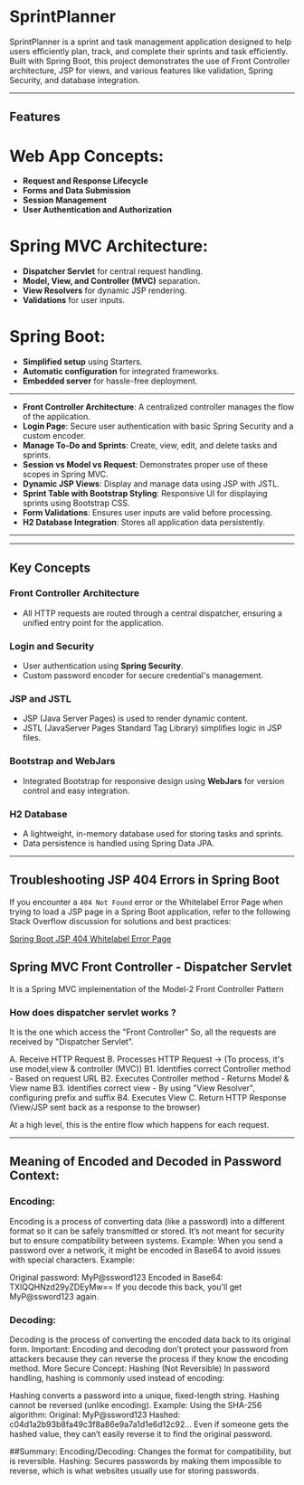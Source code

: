 # SprintPlanner

SprintPlanner is a sprint and task management application designed to help users efficiently plan, track, and complete their sprints and task efficiently. Built with Spring Boot, this project demonstrates the use of Front Controller architecture, JSP for views, and various features like validation, Spring Security, and database integration.

---

## Features
# Web App Concepts:
- **Request and Response Lifecycle**
- **Forms and Data Submission**
- **Session Management**
- **User Authentication and Authorization**

# Spring MVC Architecture:
- **Dispatcher Servlet** for central request handling.
- **Model, View, and Controller (MVC)** separation.
- **View Resolvers** for dynamic JSP rendering.
- **Validations** for user inputs.

# Spring Boot:
- **Simplified setup** using Starters.
- **Automatic configuration** for integrated frameworks.
- **Embedded server** for hassle-free deployment.

---

- **Front Controller Architecture**: A centralized controller manages the flow of the application.
- **Login Page**: Secure user authentication with basic Spring Security and a custom encoder.
- **Manage To-Do and Sprints**: Create, view, edit, and delete tasks and sprints.
- **Session vs Model vs Request**: Demonstrates proper use of these scopes in Spring MVC.
- **Dynamic JSP Views**: Display and manage data using JSP with JSTL.
- **Sprint Table with Bootstrap Styling**: Responsive UI for displaying sprints using Bootstrap CSS.
- **Form Validations**: Ensures user inputs are valid before processing.
- **H2 Database Integration**: Stores all application data persistently.

---

---

## Key Concepts

### Front Controller Architecture
- All HTTP requests are routed through a central dispatcher, ensuring a unified entry point for the application.

### Login and Security
- User authentication using **Spring Security**.
- Custom password encoder for secure credential's management.

### JSP and JSTL
- JSP (Java Server Pages) is used to render dynamic content.
- JSTL (JavaServer Pages Standard Tag Library) simplifies logic in JSP files.

### Bootstrap and WebJars
- Integrated Bootstrap for responsive design using **WebJars** for version control and easy integration.

### H2 Database
- A lightweight, in-memory database used for storing tasks and sprints.
- Data persistence is handled using Spring Data JPA.

---
## Troubleshooting JSP 404 Errors in Spring Boot

If you encounter a `404 Not Found` error or the Whitelabel Error Page when trying to load a JSP page in a Spring Boot application, refer to the following Stack Overflow discussion for solutions and best practices:

[Spring Boot JSP 404 Whitelabel Error Page](https://stackoverflow.com/questions/43847924/spring-boot-jsp-404-whitelabel-error-page)


## Spring MVC Front Controller - Dispatcher Servlet

It is a Spring MVC implementation of the Model-2 Front Controller Pattern

### How does dispatcher servlet works ?

It is the one which access the "Front Controller"
So, all the requests are received by "Dispatcher Servlet".

A. Receive HTTP Request
B. Processes HTTP Request -> (To process, it's use model,view & controller (MVC))
    B1. Identifies correct Controller method
        - Based on request URL
    B2. Executes Controller method
        - Returns Model & View name
    B3. Identifies correct view
        - By using "View Resolver", configuring prefix and suffix
    B4. Executes View
C. Return HTTP Response (View/JSP sent back as a response to the browser)

At a high level, this is the entire flow which happens for each request.

---
## Meaning of Encoded and Decoded in Password Context:
### Encoding:

Encoding is a process of converting data (like a password) into a different format so it can be safely transmitted or stored. It’s not meant for security but to ensure compatibility between systems.
Example: When you send a password over a network, it might be encoded in Base64 to avoid issues with special characters.
Example:

Original password: MyP@ssword123
Encoded in Base64: TXlQQHNzd29yZDEyMw==
If you decode this back, you'll get MyP@ssword123 again.

### Decoding:

Decoding is the process of converting the encoded data back to its original form.
Important: Encoding and decoding don’t protect your password from attackers because they can reverse the process if they know the encoding method.
More Secure Concept: Hashing (Not Reversible)
In password handling, hashing is commonly used instead of encoding:

Hashing converts a password into a unique, fixed-length string.
Hashing cannot be reversed (unlike encoding).
Example: Using the SHA-256 algorithm:
Original: MyP@ssword123
Hashed: c04d1a2b93b8fa49c3f8a86e9a7a1d1e6d12c92...
Even if someone gets the hashed value, they can’t easily reverse it to find the original password.

##Summary:
Encoding/Decoding: Changes the format for compatibility, but is reversible.
Hashing: Secures passwords by making them impossible to reverse, which is what websites usually use for storing passwords.
